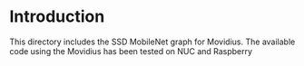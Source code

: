 # Introduction
This directory includes the SSD MobileNet graph for Movidius. The available code using the Movidius has been tested on NUC and Raspberry

